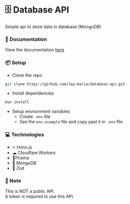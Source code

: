 # 🗄 Database API
Simple api to store data in database (MongoDB)

### 📔 Documentation
View the documentation [here](/DOCUMENTATION.md)

### 📦 Setup
- Clone the repo
```sh
git clone https://github.com/Jay-Karia/database-api.git
  ```

- Install dependencies
```sh
bun install
```

- Setup environment variables <br>
  - Create ```.env``` file <br>
  - See the ```env.example``` file and copy past it in ```.env``` file

### 💻 Technologies
- 🔥 Hono.js
- ☁ Cloudfare Workers
- 🔼Prisma
- 🍃 MongoDB
- 💎 Zod

### 📝 Note
This is NOT a public API.<br>
A token is required to use this API.
